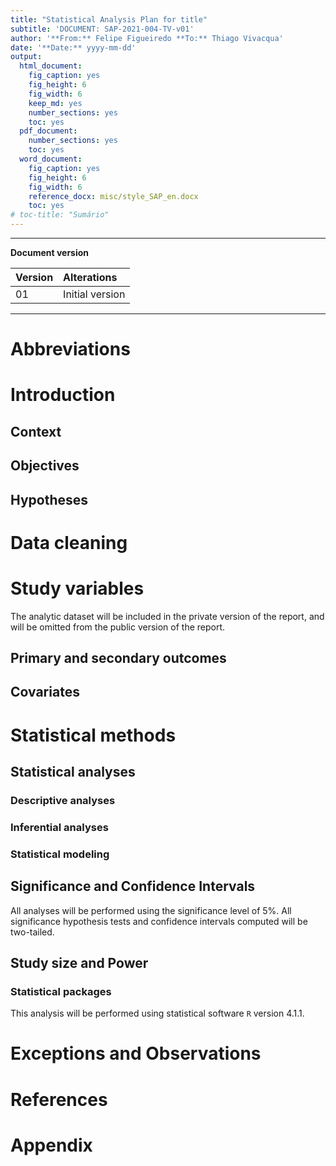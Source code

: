 ```yaml
---
title: "Statistical Analysis Plan for title"
subtitle: 'DOCUMENT: SAP-2021-004-TV-v01'
author: '**From:** Felipe Figueiredo **To:** Thiago Vivacqua'
date: '**Date:** yyyy-mm-dd'
output:
  html_document:
    fig_caption: yes
    fig_height: 6
    fig_width: 6
    keep_md: yes
    number_sections: yes
    toc: yes
  pdf_document:
    number_sections: yes
    toc: yes
  word_document:
    fig_caption: yes
    fig_height: 6
    fig_width: 6
    reference_docx: misc/style_SAP_en.docx
    toc: yes
# toc-title: "Sumário"
---
```




---

**Document version**


|Version |Alterations     |
|:-------|:---------------|
|01      |Initial version |

---

<!-- # Assinaturas -->

<!-- ```{r, echo=FALSE} -->
<!-- sig.field <- "__________________________" -->
<!-- date.field <- "_____________" -->
<!-- Stat <- c("Elaborador", "Nome", "Função", sig.field, date.field) -->
<!-- Reviewer <- c("Revisado por", "", "", sig.field, date.field) -->
<!-- Approver <- c("Verificado por", "", "", sig.field, date.field) -->
<!-- Final.Approver <- c("Aprovação final", "", "", sig.field, date.field) -->

<!-- sigs <- rbind( -->
<!--   Stat -->
<!--   , Reviewer -->
<!--   , Approver -->
<!--   , Final.Approver -->
<!--   ) -->
<!-- rownames(sigs) <- NULL -->
<!-- colnames(sigs) <- c("Papel", "Nome", "Função", "Assinatura", "Data") -->

<!-- # pander(sigs, split.cells = c(9, 14, 14, 16, 8), split.table = Inf) -->
<!-- kable(sigs) -->
<!-- ``` -->

# Abbreviations

# Introduction

## Context

## Objectives

## Hypotheses

# Data cleaning

# Study variables

The analytic dataset will be included in the private version of the report, and will be omitted from the public version of the report.

## Primary and secondary outcomes

## Covariates

# Statistical methods

## Statistical analyses

### Descriptive analyses

### Inferential analyses

### Statistical modeling

## Significance and Confidence Intervals

All analyses will be performed using the significance level of 5%.
All significance hypothesis tests and confidence intervals computed will be two-tailed.

## Study size and Power

### Statistical packages

This analysis will be performed using statistical software `R` version 4.1.1.

# Exceptions and Observations

# References

# Appendix
